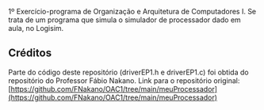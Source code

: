 1º Exercício-programa de Organização e Arquitetura de Computadores I. Se trata de um programa que simula o simulador de processador dado em aula, no Logisim.

## Créditos

Parte do código deste repositório (driverEP1.h e driverEP1.c) foi obtida do repositório do Professor Fábio Nakano.
Link para o repositório original: [https://github.com/FNakano/OAC1/tree/main/meuProcessador](https://github.com/FNakano/OAC1/tree/main/meuProcessador)
